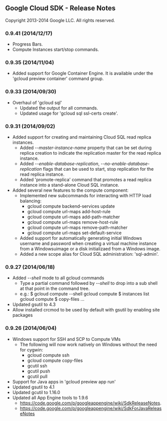 ## Google Cloud SDK - Release Notes

Copyright 2013-2014 Google LLC. All rights reserved.

### 0.9.41 (2014/12/17)

- Progress Bars.
- Compute Instances start/stop commands.

### 0.9.35 (2014/11/04)

- Added support for Google Container Engine. It is available under the 'gcloud preview container' command group.

### 0.9.33 (2014/09/30)

- Overhaul of 'gcloud sql'
  - Updated the output for all commands.
  - Updated usage for 'gcloud sql ssl-certs create'.

### 0.9.31 (2014/09/02)

- Added support for creating and maintaining Cloud SQL read replica instances.
  - Added *--master-instance-name* property that can be set during replica
    creation to indicate the replication master for the read replica instance.
  - Added *--enable-database-replication*, *--no-enable-database-replication*
    flags that can be used to start, stop replication for the read replica
    instance.
  - Added 'promote-replica' command that promotes a read replica instance into
    a stand-alone Cloud SQL instance.
- Added several new features to the compute component:
  - Implemented new subcommands for interacting with HTTP load balancing:
    - gcloud compute backend-services update
    - gcloud compute url-maps add-host-rule
    - gcloud compute url-maps add-path-matcher
    - gcloud compute url-maps remove-host-rule
    - gcloud compute url-maps remove-path-matcher
    - gcloud compute url-maps set-default-service
  - Added support for automatically generating initial Windows username and
    password when creating a virtual machine instance from a Windowsuimage or a
    disk initializaed from a Windows image.
  - Added a new scope alias for Cloud SQL administration: 'sql-admin'.

### 0.9.27 (2014/06/18)

- Added *--shell* mode to all gcloud commands
  - Type a partial command followed by *--shell* to drop into a sub shell at
    that point in the command tree.
  - e.g.:
    $ gcloud compute --shell
    gcloud compute $ instances list
    gcloud compute $ copy-files ...
- Updated gsutil to 4.3
- Allow installed crcmod to be used by default with gsutil by enabling site
  packages

### 0.9.26 (2014/06/04)

- Windows support for SSH and SCP to Compute VMs
  - The following will now work natively on Windows without the need for cygwin:
    - gcloud compute ssh
    - gcloud compute copy-files
    - gcutil ssh
    - gcutil push
    - gcutil pull
- Support for Java apps in 'gcloud preview app run'
- Updated gsutil to 4.1
- Updated gcutil to 1.16.0
- Updated all App Engine tools to 1.9.6
  - https://code.google.com/p/googleappengine/wiki/SdkReleaseNotes.
  - https://code.google.com/p/googleappengine/wiki/SdkForJavaReleaseNotes
